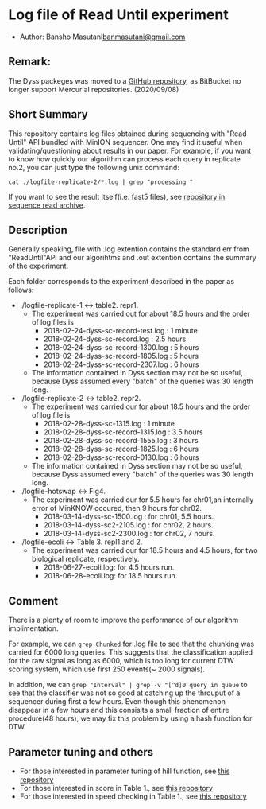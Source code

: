 # Log file of Read Until experiment
- Author: Bansho Masutani<banmasutani@gmail.com>

## Remark:

The Dyss packeges was moved to a [GitHub repository](https://github.com/ban-m/dyss), as BitBucket no longer support Mercurial repositories. (2020/09/08)


## Short Summary
  This repository contains log files obtained during sequencing with "Read Until" API bundled with MinION sequencer.
  One may find it useful when validating/questioning about results in our paper. For example, if you want to know how quickly our algorithm can process each query in replicate no.2,  you can just type the following unix command:
  ```
  cat ./logfile-replicate-2/*.log | grep "processing "
  ```

  If you want to see the result itself(i.e. fast5 files), see [repository in sequence read archive](https://www.ncbi.nlm.nih.gov/bioproject/PRJNA445929).

## Description
  Generally speaking, file with .log extention contains the standard err from "ReadUntil"API and our algorihtms and .out extention contains the summary of the experiment.

Each folder corresponds to the experiment described in the paper as follows:

+ ./logfile-replicate-1 <-> table2. repr1.
    - The experiment was carried out for about 18.5 hours and the order of log files is
        - 2018-02-24-dyss-sc-record-test.log : 1 minute
        - 2018-02-24-dyss-sc-record.log : 2.5 hours
        - 2018-02-24-dyss-sc-record-1300.log : 5 hours
        - 2018-02-24-dyss-sc-record-1805.log : 5 hours
        - 2018-02-24-dyss-sc-record-2307.log : 6 hours
    - The information contained in Dyss section may not be so useful, because Dyss assumed every "batch" of the queries was 30 length long.
+ ./logfile-replicate-2 <-> table2. repr2.
    - The experiment was carried our for about 18.5 hours and the order of log file is
        - 2018-02-28-dyss-sc-1315.log : 1 minute
        - 2018-02-28-dyss-sc-record-1315.log : 3.5 hours
        - 2018-02-28-dyss-sc-record-1555.log : 3 hours
        - 2018-02-28-dyss-sc-record-1825.log : 6 hours
        - 2018-02-28-dyss-sc-record-0130.log : 6 hours
    - The information contained in Dyss section may not be so useful, because Dyss assumed every "batch" of the queries was 30 length long.
+ ./logfile-hotswap <-> Fig4.
    - The experiment was carried our for 5.5 hours for chr01,an internally error of MinKNOW occured, then 9 hours for chr02.
        - 2018-03-14-dyss-sc-1500.log : for chr01, 5.5 hours.
        - 2018-03-14-dyss-sc2-2105.log : for chr02, 2 hours.
        - 2018-03-14-dyss-sc2-2300.log : for chr02, 7 hours.
+ ./logfile-ecoli <-> Table 3. repl1 and 2.
    - The experiment was carried our for 18.5 hours and 4.5 hours, for two biological replicate, respectively.
        - 2018-06-27-ecoli.log: for 4.5 hours run.
        - 2018-06-28-ecoli.log: for 18.5 hours run.

## Comment

  There is a plenty of room to improve the performance of our algorithm implimentation.
  
  For example, we can `grep Chunked` for .log file to see that the chunking was carried for 6000 long queries.
  This suggests that the classification applied for the raw signal as long as 6000, which is too long for current DTW scoring system, which use first 250 events(~ 2000 signals).
  
  In addition, we can `grep "Interval" | grep -v "[^d]0 query in queue` to see that the classifier was not so good at catching up the throuput of a sequencer during first a few hours.
  Even though this phenomenon disappear in a few hours and this consisits a small fraction of entire procedure(48 hours), we may fix this problem by using a hash function for DTW.


## Parameter tuning and others

+ For those interested in parameter tuning of hill function, see [this repository](https://github.com/ban-m/hill_function_fitting)
+ For those interested in score in Table 1., see [this repository](https://github.com/ban-m/score_calculate)
+ For those interested in speed checking in Table 1., see [this repository](https://github.com/ban-m/long_reference_speedcheck)
